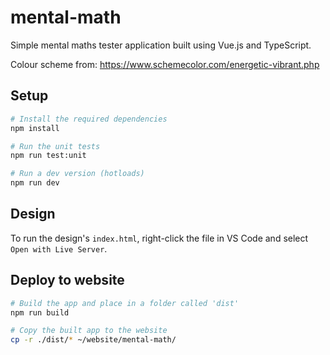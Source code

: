 # mental-math

Simple mental maths tester application built using Vue.js and TypeScript.

Colour scheme from: https://www.schemecolor.com/energetic-vibrant.php

## Setup

```bash
# Install the required dependencies
npm install

# Run the unit tests
npm run test:unit

# Run a dev version (hotloads)
npm run dev
```

## Design

To run the design's `index.html`, right-click the file in VS Code and select `Open with Live Server`.

## Deploy to website

```bash
# Build the app and place in a folder called 'dist'
npm run build

# Copy the built app to the website
cp -r ./dist/* ~/website/mental-math/
```
